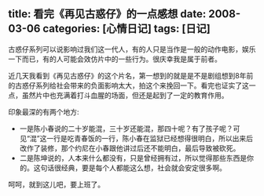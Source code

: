 title:  看完《再见古惑仔》的一点感想
date:  2008-03-06
categories: [心情日记]
tags: [日记]
---

古惑仔系列可以说影响过我们这一代人，有的人只是当作是一般的动作电影，娱乐一下而已，有的人可能会效仿片中的一些行为。很庆幸我是属于前者。

近几天我看到《再见古惑仔》的这个片名，第一想到的就是是不是剧组想到8年前的古惑仔系列给社会带来的负面影响太大，拍这个来挽回一下。看完也证实了这一点，虽然片中也充满着打斗血腥的场面，但还是起到了一定的教育作用。
<!--more-->

印象最深的有两个地方:

* 一是陈小春说的二十岁能混，三十岁还能混，那四十呢？有了孩子呢？可见“混”这一行是吃青春饭的一行，陈小春在监狱已经想得很明白，所以出来后改作了装修，那个约尼在小春跟他讲过后还不能明白，最后导致被砍死。
* 二是陈坤说的，人本来什么都没有，只是曾经拥有过，所以觉得那些东西是你的。这句话很经典，要是每个人都能这么想，社会就会安定很多啊。

呵呵，就到这儿吧，要上班了。



